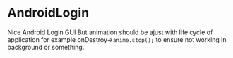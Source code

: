 # AndroidLogin
Nice 
Android Login GUI
But animation should be ajust with life cycle of application for example
onDestroy->`anime.stop();` to ensure not working in background or something.
